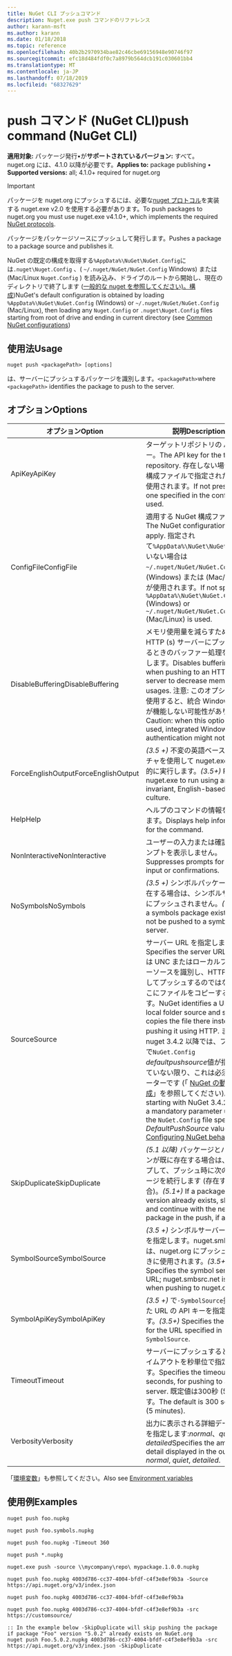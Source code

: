 ```yaml
---
title: NuGet CLI プッシュコマンド
description: Nuget.exe push コマンドのリファレンス
author: karann-msft
ms.author: karann
ms.date: 01/18/2018
ms.topic: reference
ms.openlocfilehash: 40b2b2970934bae82c46cbe69156948e90746f97
ms.sourcegitcommit: efc18d484fdf0c7a8979b564dcb191c030601bb4
ms.translationtype: MT
ms.contentlocale: ja-JP
ms.lasthandoff: 07/18/2019
ms.locfileid: "68327629"
---
```

# <a name="push-command-nuget-cli"></a><span data-ttu-id="9672f-103">push コマンド (NuGet CLI)</span><span class="sxs-lookup"><span data-stu-id="9672f-103">push command (NuGet CLI)</span></span>

<span data-ttu-id="9672f-104">**適用対象:** パッケージ発行&bullet;が**サポートされているバージョン:** すべて。 nuget.org には、4.1.0 以降が必要です。</span><span class="sxs-lookup"><span data-stu-id="9672f-104">**Applies to:** package publishing &bullet; **Supported versions:** all; 4.1.0+ required for nuget.org</span></span>

> [!Important]
> <span data-ttu-id="9672f-105">パッケージを nuget.org にプッシュするには、必要な[nuget プロトコル](../../api/nuget-protocols.md)を実装する nuget.exe v2.0 を使用する必要があります。</span><span class="sxs-lookup"><span data-stu-id="9672f-105">To push packages to nuget.org you must use nuget.exe v4.1.0+, which implements the required [NuGet protocols](../../api/nuget-protocols.md).</span></span>

<span data-ttu-id="9672f-106">パッケージをパッケージソースにプッシュして発行します。</span><span class="sxs-lookup"><span data-stu-id="9672f-106">Pushes a package to a package source and publishes it.</span></span>

<span data-ttu-id="9672f-107">NuGet の既定の構成を取得する`%AppData%\NuGet\NuGet.Config`には`.nuget\Nuget.Config` 、( `~/.nuget/NuGet/NuGet.Config` Windows) または (Mac/Linux `Nuget.Config` ) を読み込み、ドライブのルートから開始し、現在のディレクトリで終了します ([一般的な nuget を参照してください)。構成](../../consume-packages/configuring-nuget-behavior.md))</span><span class="sxs-lookup"><span data-stu-id="9672f-107">NuGet's default configuration is obtained by loading `%AppData%\NuGet\NuGet.Config` (Windows) or `~/.nuget/NuGet/NuGet.Config` (Mac/Linux), then loading any `Nuget.Config` or `.nuget\Nuget.Config` files starting from root of drive and ending in current directory (see [Common NuGet configurations](../../consume-packages/configuring-nuget-behavior.md))</span></span>

## <a name="usage"></a><span data-ttu-id="9672f-108">使用法</span><span class="sxs-lookup"><span data-stu-id="9672f-108">Usage</span></span>

```cli
nuget push <packagePath> [options]
```

<span data-ttu-id="9672f-109">は、サーバーにプッシュするパッケージを識別します。`<packagePath>`</span><span class="sxs-lookup"><span data-stu-id="9672f-109">where `<packagePath>` identifies the package to push to the server.</span></span>

## <a name="options"></a><span data-ttu-id="9672f-110">オプション</span><span class="sxs-lookup"><span data-stu-id="9672f-110">Options</span></span>

| <span data-ttu-id="9672f-111">オプション</span><span class="sxs-lookup"><span data-stu-id="9672f-111">Option</span></span> | <span data-ttu-id="9672f-112">説明</span><span class="sxs-lookup"><span data-stu-id="9672f-112">Description</span></span> |
| --- | --- |
| <span data-ttu-id="9672f-113">ApiKey</span><span class="sxs-lookup"><span data-stu-id="9672f-113">ApiKey</span></span> | <span data-ttu-id="9672f-114">ターゲットリポジトリの API キー。</span><span class="sxs-lookup"><span data-stu-id="9672f-114">The API key for the target repository.</span></span> <span data-ttu-id="9672f-115">存在しない場合は、構成ファイルで指定されたものが使用されます。</span><span class="sxs-lookup"><span data-stu-id="9672f-115">If not present,  the one specified in the config file is used.</span></span> |
| <span data-ttu-id="9672f-116">ConfigFile</span><span class="sxs-lookup"><span data-stu-id="9672f-116">ConfigFile</span></span> | <span data-ttu-id="9672f-117">適用する NuGet 構成ファイル。</span><span class="sxs-lookup"><span data-stu-id="9672f-117">The NuGet configuration file to apply.</span></span> <span data-ttu-id="9672f-118">指定されて`%AppData%\NuGet\NuGet.Config`いない場合は`~/.nuget/NuGet/NuGet.Config` 、(Windows) または (Mac/Linux) が使用されます。</span><span class="sxs-lookup"><span data-stu-id="9672f-118">If not specified, `%AppData%\NuGet\NuGet.Config` (Windows) or `~/.nuget/NuGet/NuGet.Config` (Mac/Linux) is used.</span></span>|
| <span data-ttu-id="9672f-119">DisableBuffering</span><span class="sxs-lookup"><span data-stu-id="9672f-119">DisableBuffering</span></span> | <span data-ttu-id="9672f-120">メモリ使用量を減らすために HTTP (s) サーバーにプッシュするときのバッファー処理を無効にします。</span><span class="sxs-lookup"><span data-stu-id="9672f-120">Disables buffering when pushing to an HTTP(s) server to decrease memory usages.</span></span> <span data-ttu-id="9672f-121">注意: このオプションを使用すると、統合 Windows 認証が機能しない可能性があります。</span><span class="sxs-lookup"><span data-stu-id="9672f-121">Caution: when this option is used, integrated Windows authentication might not work.</span></span> |
| <span data-ttu-id="9672f-122">ForceEnglishOutput</span><span class="sxs-lookup"><span data-stu-id="9672f-122">ForceEnglishOutput</span></span> | <span data-ttu-id="9672f-123">*(3.5 +)* 不変の英語ベースのカルチャを使用して nuget.exe を強制的に実行します。</span><span class="sxs-lookup"><span data-stu-id="9672f-123">*(3.5+)* Forces nuget.exe to run using an invariant, English-based culture.</span></span> |
| <span data-ttu-id="9672f-124">Help</span><span class="sxs-lookup"><span data-stu-id="9672f-124">Help</span></span> | <span data-ttu-id="9672f-125">ヘルプのコマンドの情報を表示します。</span><span class="sxs-lookup"><span data-stu-id="9672f-125">Displays help information for the command.</span></span> |
| <span data-ttu-id="9672f-126">NonInteractive</span><span class="sxs-lookup"><span data-stu-id="9672f-126">NonInteractive</span></span> | <span data-ttu-id="9672f-127">ユーザーの入力または確認のプロンプトを表示しません。</span><span class="sxs-lookup"><span data-stu-id="9672f-127">Suppresses prompts for user input or confirmations.</span></span> |
| <span data-ttu-id="9672f-128">NoSymbols</span><span class="sxs-lookup"><span data-stu-id="9672f-128">NoSymbols</span></span> | <span data-ttu-id="9672f-129">*(3.5 +)* シンボルパッケージが存在する場合は、シンボルサーバーにプッシュされません。</span><span class="sxs-lookup"><span data-stu-id="9672f-129">*(3.5+)* If a symbols package exists, it will not be pushed to a symbol server.</span></span> |
| <span data-ttu-id="9672f-130">Source</span><span class="sxs-lookup"><span data-stu-id="9672f-130">Source</span></span> | <span data-ttu-id="9672f-131">サーバー URL を指定します。</span><span class="sxs-lookup"><span data-stu-id="9672f-131">Specifies the server URL.</span></span> <span data-ttu-id="9672f-132">NuGet は UNC またはローカルフォルダーソースを識別し、HTTP を使用してプッシュするのではなく、そこにファイルをコピーするだけです。</span><span class="sxs-lookup"><span data-stu-id="9672f-132">NuGet identifies a UNC or local folder source and simply copies the file there instead of pushing it using HTTP.</span></span>  <span data-ttu-id="9672f-133">また、nuget 3.4.2 以降では、ファイルで`NuGet.Config` *defaultpushsource*値が指定されていない限り、これは必須パラメーターです (「 [NuGet の動作の構成](../../consume-packages/configuring-nuget-behavior.md)」を参照してください)。</span><span class="sxs-lookup"><span data-stu-id="9672f-133">Also, starting with NuGet 3.4.2, this is a mandatory parameter unless the `NuGet.Config` file specifies a *DefaultPushSource* value (see [Configuring NuGet behavior](../../consume-packages/configuring-nuget-behavior.md)).</span></span> |
| <span data-ttu-id="9672f-134">SkipDuplicate</span><span class="sxs-lookup"><span data-stu-id="9672f-134">SkipDuplicate</span></span> | <span data-ttu-id="9672f-135">*(5.1 以降)* パッケージとバージョンが既に存在する場合は、スキップして、プッシュ時に次のパッケージを続行します (存在する場合)。</span><span class="sxs-lookup"><span data-stu-id="9672f-135">*(5.1+)* If a package and version already exists, skip it and continue with the next package in the push, if any.</span></span> |
| <span data-ttu-id="9672f-136">SymbolSource</span><span class="sxs-lookup"><span data-stu-id="9672f-136">SymbolSource</span></span> | <span data-ttu-id="9672f-137">*(3.5 +)* シンボルサーバーの URL を指定します。nuget.smbsrc.net は、nuget.org にプッシュするときに使用されます。</span><span class="sxs-lookup"><span data-stu-id="9672f-137">*(3.5+)* Specifies the symbol server URL; nuget.smbsrc.net is used when pushing to nuget.org</span></span> |
| <span data-ttu-id="9672f-138">SymbolApiKey</span><span class="sxs-lookup"><span data-stu-id="9672f-138">SymbolApiKey</span></span> | <span data-ttu-id="9672f-139">*(3.5 +)* で`-SymbolSource`指定された URL の API キーを指定します。</span><span class="sxs-lookup"><span data-stu-id="9672f-139">*(3.5+)* Specifies the API key for the URL specified in `-SymbolSource`.</span></span> |
| <span data-ttu-id="9672f-140">Timeout</span><span class="sxs-lookup"><span data-stu-id="9672f-140">Timeout</span></span> | <span data-ttu-id="9672f-141">サーバーにプッシュするときのタイムアウトを秒単位で指定します。</span><span class="sxs-lookup"><span data-stu-id="9672f-141">Specifies the timeout, in seconds, for pushing to a server.</span></span> <span data-ttu-id="9672f-142">既定値は300秒 (5 分) です。</span><span class="sxs-lookup"><span data-stu-id="9672f-142">The default is 300 seconds (5 minutes).</span></span> |
| <span data-ttu-id="9672f-143">Verbosity</span><span class="sxs-lookup"><span data-stu-id="9672f-143">Verbosity</span></span> | <span data-ttu-id="9672f-144">出力に表示される詳細データの量を指定します:*normal*、*quiet*、*detailed*</span><span class="sxs-lookup"><span data-stu-id="9672f-144">Specifies the amount of detail displayed in the output: *normal*, *quiet*, *detailed*.</span></span> |

<span data-ttu-id="9672f-145">「[環境変数](cli-ref-environment-variables.md)」も参照してください。</span><span class="sxs-lookup"><span data-stu-id="9672f-145">Also see [Environment variables](cli-ref-environment-variables.md)</span></span>

## <a name="examples"></a><span data-ttu-id="9672f-146">使用例</span><span class="sxs-lookup"><span data-stu-id="9672f-146">Examples</span></span>

```cli
nuget push foo.nupkg

nuget push foo.symbols.nupkg

nuget push foo.nupkg -Timeout 360

nuget push *.nupkg

nuget.exe push -source \\mycompany\repo\ mypackage.1.0.0.nupkg

nuget push foo.nupkg 4003d786-cc37-4004-bfdf-c4f3e8ef9b3a -Source https://api.nuget.org/v3/index.json

nuget push foo.nupkg 4003d786-cc37-4004-bfdf-c4f3e8ef9b3a

nuget push foo.nupkg 4003d786-cc37-4004-bfdf-c4f3e8ef9b3a -src https://customsource/

:: In the example below -SkipDuplicate will skip pushing the package if package "Foo" version "5.0.2" already exists on NuGet.org
nuget push Foo.5.0.2.nupkg 4003d786-cc37-4004-bfdf-c4f3e8ef9b3a -src https://api.nuget.org/v3/index.json -SkipDuplicate
```
